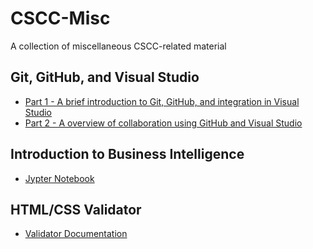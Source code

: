 # CSCC-Misc
A collection of miscellaneous CSCC-related material

## Git, GitHub, and Visual Studio
- [Part 1 - A brief introduction to Git, GitHub, and integration in Visual Studio](Git-GitHub-VS/part-1.md)
- [Part 2 - A overview of collaboration using GitHub and Visual Studio](Git-GitHub-VS/part-2.md)

## Introduction to Business Intelligence
- [Jypter Notebook](BI-Intro/BI-Analytics.ipynb)

## HTML/CSS Validator
- [Validator Documentation](HTML-Validator/readme.md)

